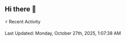 ## Hi there 👋

⚡ Recent Activity
<!--RECENT_ACTIVITY:start-->
<!--RECENT_ACTIVITY:end-->
<!--RECENT_ACTIVITY:last_update-->
Last Updated: Monday, October 27th, 2025, 1:07:38 AM
<!--RECENT_ACTIVITY:last_update_end-->
